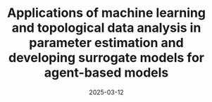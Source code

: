 ---
title: "Applications of machine learning and topological data analysis in parameter estimation and developing surrogate models for agent-based models"
collection: talks
type: "Talk"
permalink: /talks/Applications2025_LANL
venue: "Theoretical and Biological Division Seminar, Los Alamos National Laboratory"
date: 2025-03-12
location: "Los Alamos, NM, USA"
---